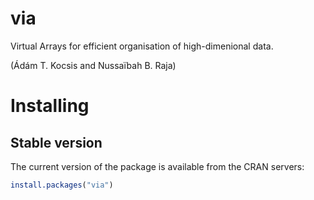 
# via

Virtual Arrays for efficient organisation of high-dimenional data.

(Ádám T. Kocsis and Nussaïbah B. Raja)

# Installing

## Stable version

The current version of the package is available from the CRAN servers:

``` r
install.packages("via")
```

